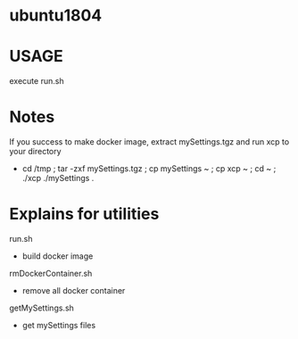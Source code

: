 # ubuntu1804

# USAGE
execute run.sh

# Notes

If you success to make docker image, extract mySettings.tgz and run xcp to your directory
- cd /tmp ; tar -zxf mySettings.tgz ; cp mySettings ~ ; cp xcp ~ ; cd ~ ; ./xcp ./mySettings .

# Explains for utilities

run.sh 
- build docker image

rmDockerContainer.sh 
- remove all docker container 

getMySettings.sh 
- get mySettings files


